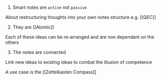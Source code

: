 1. Smart notes are `active` not `passive`

About restructuring thoughts into your own notes structure
e.g. [[QEC]]

2. They are [[Atomic]]

Each of these ideas can be re-arranged and are non dependant on the others

3. The notes are connected

Link new ideas to existing ideas to combat the illusion of competence

A use case is the [[Zettelkasten Compass]]
